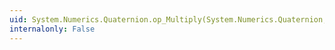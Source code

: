 ```yaml
---
uid: System.Numerics.Quaternion.op_Multiply(System.Numerics.Quaternion,System.Single)
internalonly: False
---
```

